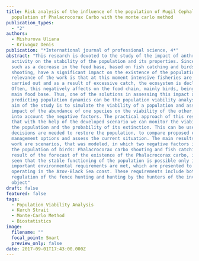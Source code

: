 ```yaml
---
title: Risk analysis of the influence of the population of Mugil Cephalus
  population of Phalacrocorax Carbo with the monte carlo method
publication_types:
  - "2"
authors:
  - Mishurova Uliana
  - Krivoguz Denis
publication: "*International journal of professional science, 4*"
abstract: "This research is devoted to the study of the impact of anthropogenic
  activity on the stability of the population and its properties. Since factors,
  such as a decrease in the feed base, based on fish catching and birds
  shooting, have a significant impact on the existence of the population. The
  relevance of the work is that at this moment intensive fisheries are being
  carried out and as a result of excessive catch, the ecosystem is declining.
  Often, this negatively affects on the food chain, mainly birds, being their
  main food base. Thus, one of the solutions in assessing this impact and
  predicting population dynamics can be the population viability analysis. The
  aim of the study is to simulate the viability of a population and assess the
  impact of the abundance of one species on the viability of the other, taking
  into account the negative factors. The practical approach of this research is
  that with the help of the developed scenario we can monitor the viability of
  the population and the probability of its extinction. This can be useful when
  decisions are needed to restore the population, to compare proposed ecosystem
  management options and assess the current situation. The main results of this
  work are scenarios, that was modeled, in which two negative factors impacts on
  the population of birds: Phalacrocorax carbo shooting and fish catching. As a
  result of the forecast of the existence of the Phalacrocorax carbo, it can be
  seen that the stable functioning of the population is possible only if two
  important environmental requirements are met, which are presented to users
  operating in the Azov-Black Sea coast. These requirements include both
  regulation of the fence hunting and hunting by the hunters of the investigated
  object"
draft: false
featured: false
tags:
  - Population Viability Analysis
  - Kerch Strait
  - Monte-Carlo Method
  - Biostatistics
image:
  filename: ""
  focal_point: Smart
  preview_only: false
date: 2017-09-01T17:43:00.000Z
---
```

